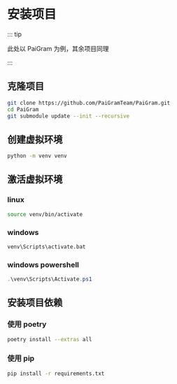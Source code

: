 # 安装项目

::: tip

此处以 PaiGram 为例，其余项目同理

:::

## 克隆项目

```bash
git clone https://github.com/PaiGramTeam/PaiGram.git
cd PaiGram
git submodule update --init --recursive
```

## 创建虚拟环境

```bash
python -m venv venv
```

## 激活虚拟环境

### linux

```bash
source venv/bin/activate
```

### windows

```cmd
venv\Scripts\activate.bat
```

### windows powershell

```powershell
.\venv\Scripts\Activate.ps1
```

## 安装项目依赖

### 使用 poetry

```bash
poetry install --extras all
```

### 使用 pip

```bash
pip install -r requirements.txt
```
